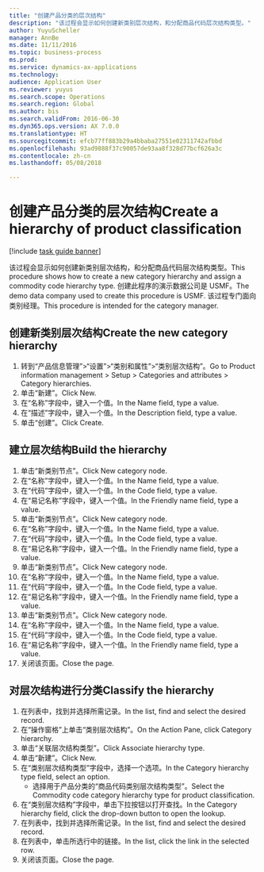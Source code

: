 ```yaml
--- 
title: "创建产品分类的层次结构"
description: "该过程会显示如何创建新类别层次结构，和分配商品代码层次结构类型。"
author: YuyuScheller
manager: AnnBe
ms.date: 11/11/2016
ms.topic: business-process
ms.prod: 
ms.service: dynamics-ax-applications
ms.technology: 
audience: Application User
ms.reviewer: yuyus
ms.search.scope: Operations
ms.search.region: Global
ms.author: bis
ms.search.validFrom: 2016-06-30
ms.dyn365.ops.version: AX 7.0.0
ms.translationtype: HT
ms.sourcegitcommit: efcb77ff883b29a4bbaba27551e02311742afbbd
ms.openlocfilehash: 93ad9888f37c90057de93aa8f328d77bcf626a3c
ms.contentlocale: zh-cn
ms.lasthandoff: 05/08/2018

---
```

# <a name="create-a-hierarchy-of-product-classification"></a><span data-ttu-id="82743-103">创建产品分类的层次结构</span><span class="sxs-lookup"><span data-stu-id="82743-103">Create a hierarchy of product classification</span></span>

[!include [task guide banner](../../includes/task-guide-banner.md)]

<span data-ttu-id="82743-104">该过程会显示如何创建新类别层次结构，和分配商品代码层次结构类型。</span><span class="sxs-lookup"><span data-stu-id="82743-104">This procedure shows how to create a new category hierarchy and assign a commodity code hierarchy type.</span></span> <span data-ttu-id="82743-105">创建此程序的演示数据公司是 USMF。</span><span class="sxs-lookup"><span data-stu-id="82743-105">The demo data company used to create this procedure is USMF.</span></span> <span data-ttu-id="82743-106">该过程专门面向类别经理。</span><span class="sxs-lookup"><span data-stu-id="82743-106">This procedure is intended for the category manager.</span></span>


## <a name="create-the-new-category-hierarchy"></a><span data-ttu-id="82743-107">创建新类别层次结构</span><span class="sxs-lookup"><span data-stu-id="82743-107">Create the new category hierarchy</span></span>
1. <span data-ttu-id="82743-108">转到“产品信息管理”>“设置”>“类别和属性”>“类别层次结构”。</span><span class="sxs-lookup"><span data-stu-id="82743-108">Go to Product information management > Setup > Categories and attributes > Category hierarchies.</span></span>
2. <span data-ttu-id="82743-109">单击“新建”。</span><span class="sxs-lookup"><span data-stu-id="82743-109">Click New.</span></span>
3. <span data-ttu-id="82743-110">在“名称”字段中，键入一个值。</span><span class="sxs-lookup"><span data-stu-id="82743-110">In the Name field, type a value.</span></span>
4. <span data-ttu-id="82743-111">在“描述”字段中，键入一个值。</span><span class="sxs-lookup"><span data-stu-id="82743-111">In the Description field, type a value.</span></span>
5. <span data-ttu-id="82743-112">单击“创建”。</span><span class="sxs-lookup"><span data-stu-id="82743-112">Click Create.</span></span>

## <a name="build-the-hierarchy"></a><span data-ttu-id="82743-113">建立层次结构</span><span class="sxs-lookup"><span data-stu-id="82743-113">Build the hierarchy</span></span>
1. <span data-ttu-id="82743-114">单击“新类别节点”。</span><span class="sxs-lookup"><span data-stu-id="82743-114">Click New category node.</span></span>
2. <span data-ttu-id="82743-115">在“名称”字段中，键入一个值。</span><span class="sxs-lookup"><span data-stu-id="82743-115">In the Name field, type a value.</span></span>
3. <span data-ttu-id="82743-116">在“代码”字段中，键入一个值。</span><span class="sxs-lookup"><span data-stu-id="82743-116">In the Code field, type a value.</span></span>
4. <span data-ttu-id="82743-117">在“易记名称”字段中，键入一个值。</span><span class="sxs-lookup"><span data-stu-id="82743-117">In the Friendly name field, type a value.</span></span>
5. <span data-ttu-id="82743-118">单击“新类别节点”。</span><span class="sxs-lookup"><span data-stu-id="82743-118">Click New category node.</span></span>
6. <span data-ttu-id="82743-119">在“名称”字段中，键入一个值。</span><span class="sxs-lookup"><span data-stu-id="82743-119">In the Name field, type a value.</span></span>
7. <span data-ttu-id="82743-120">在“代码”字段中，键入一个值。</span><span class="sxs-lookup"><span data-stu-id="82743-120">In the Code field, type a value.</span></span>
8. <span data-ttu-id="82743-121">在“易记名称”字段中，键入一个值。</span><span class="sxs-lookup"><span data-stu-id="82743-121">In the Friendly name field, type a value.</span></span>
9. <span data-ttu-id="82743-122">单击“新类别节点”。</span><span class="sxs-lookup"><span data-stu-id="82743-122">Click New category node.</span></span>
10. <span data-ttu-id="82743-123">在“名称”字段中，键入一个值。</span><span class="sxs-lookup"><span data-stu-id="82743-123">In the Name field, type a value.</span></span>
11. <span data-ttu-id="82743-124">在“代码”字段中，键入一个值。</span><span class="sxs-lookup"><span data-stu-id="82743-124">In the Code field, type a value.</span></span>
12. <span data-ttu-id="82743-125">在“易记名称”字段中，键入一个值。</span><span class="sxs-lookup"><span data-stu-id="82743-125">In the Friendly name field, type a value.</span></span>
13. <span data-ttu-id="82743-126">单击“新类别节点”。</span><span class="sxs-lookup"><span data-stu-id="82743-126">Click New category node.</span></span>
14. <span data-ttu-id="82743-127">在“名称”字段中，键入一个值。</span><span class="sxs-lookup"><span data-stu-id="82743-127">In the Name field, type a value.</span></span>
15. <span data-ttu-id="82743-128">在“代码”字段中，键入一个值。</span><span class="sxs-lookup"><span data-stu-id="82743-128">In the Code field, type a value.</span></span>
16. <span data-ttu-id="82743-129">在“易记名称”字段中，键入一个值。</span><span class="sxs-lookup"><span data-stu-id="82743-129">In the Friendly name field, type a value.</span></span>
17. <span data-ttu-id="82743-130">关闭该页面。</span><span class="sxs-lookup"><span data-stu-id="82743-130">Close the page.</span></span>

## <a name="classify-the-hierarchy"></a><span data-ttu-id="82743-131">对层次结构进行分类</span><span class="sxs-lookup"><span data-stu-id="82743-131">Classify the hierarchy</span></span>
1. <span data-ttu-id="82743-132">在列表中，找到并选择所需记录。</span><span class="sxs-lookup"><span data-stu-id="82743-132">In the list, find and select the desired record.</span></span>
2. <span data-ttu-id="82743-133">在“操作窗格”上单击“类别层次结构”。</span><span class="sxs-lookup"><span data-stu-id="82743-133">On the Action Pane, click Category hierarchy.</span></span>
3. <span data-ttu-id="82743-134">单击“关联层次结构类型”。</span><span class="sxs-lookup"><span data-stu-id="82743-134">Click Associate hierarchy type.</span></span>
4. <span data-ttu-id="82743-135">单击“新建”。</span><span class="sxs-lookup"><span data-stu-id="82743-135">Click New.</span></span>
5. <span data-ttu-id="82743-136">在“类别层次结构类型”字段中，选择一个选项。</span><span class="sxs-lookup"><span data-stu-id="82743-136">In the Category hierarchy type field, select an option.</span></span>
    * <span data-ttu-id="82743-137">选择用于产品分类的“商品代码类别层次结构类型”。</span><span class="sxs-lookup"><span data-stu-id="82743-137">Select the Commodity code category hierarchy type for product classification.</span></span>  
6. <span data-ttu-id="82743-138">在“类别层次结构”字段中，单击下拉按钮以打开查找。</span><span class="sxs-lookup"><span data-stu-id="82743-138">In the Category hierarchy field, click the drop-down button to open the lookup.</span></span>
7. <span data-ttu-id="82743-139">在列表中，找到并选择所需记录。</span><span class="sxs-lookup"><span data-stu-id="82743-139">In the list, find and select the desired record.</span></span>
8. <span data-ttu-id="82743-140">在列表中，单击所选行中的链接。</span><span class="sxs-lookup"><span data-stu-id="82743-140">In the list, click the link in the selected row.</span></span>
9. <span data-ttu-id="82743-141">关闭该页面。</span><span class="sxs-lookup"><span data-stu-id="82743-141">Close the page.</span></span>


